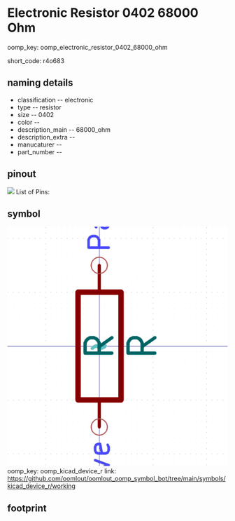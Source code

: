 # Electronic Resistor 0402 68000 Ohm
oomp_key: oomp_electronic_resistor_0402_68000_ohm  

short_code: r4o683
## naming details
* classification -- electronic
* type -- resistor
* size -- 0402
* color -- 
* description_main -- 68000_ohm
* description_extra -- 
* manucaturer -- 
* part_number -- 
## pinout
![](working_pinout_600.png)
List of Pins:

## symbol

![](symbol/0/working/working_600.png)  
oomp_key: oomp_kicad_device_r
link: https://github.com/oomlout/oomlout_oomp_symbol_bot/tree/main/symbols/kicad_device_r/working


## footprint
